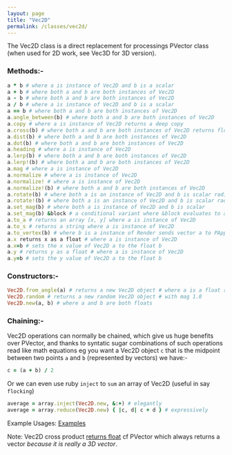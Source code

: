 ```yaml
---
layout: page
title: "Vec2D"
permalink: /classes/vec2d/
---
```


The Vec2D class is a direct replacement for processings PVector class (when used for 2D work, see Vec3D for 3D version).

### Methods:-
```ruby
a * b # where a is instance of Vec2D and b is a scalar
a + b # where both a and b are both instances of Vec2D
a - b # where both a and b are both instances of Vec2D
a / b # where a is instance of Vec2D and b is a scalar
a == b # where both a and b are both instances of Vec2D
a.angle_between(b) # where both a and b are both instances of Vec2D
a.copy # where a is instance of Vec2D returns a deep copy
a.cross(b) # where both a and b are both instances of Vec2D returns float
a.dist(b) # where both a and b are both instances of Vec2D
a.dot(b) # where both a and b are both instances of Vec2D
a.heading # where a is instance of Vec2D
a.lerp(b) # where both a and b are both instances of Vec2D
a.lerp!(b) # where both a and b are both instances of Vec2D
a.mag # where a is instance of Vec2D
a.normalize # where a is instance of Vec2D
a.normalize! # where a is instance of Vec2D
a.normalize!(b) # where both a and b are both instances of Vec2D
a.rotate(b) # where both a is an instance of Vec2D and b is scalar radians
a.rotate!(b) # where both a is an instance of Vec2D and b is scalar radians
a.set_mag(b) # where both a is instance of Vec2D and b is scalar
a.set_mag(b) &block # a conditional variant where &block evaluates to a boolean
a.to_a # returns an array [x, y] where a is instance of Vec2D
a.to_s # returns a string where a is instance of Vec2D
a.to_vertex(b) # where b is a instance of Render sends vector a to PApplet.vertex
a.x returns x as a float # where a is instance of Vec2D
a.x=b # sets the x value of Vec2D a to the float b
a.y # returns y as a float # where a is instance of Vec2D
a.y=b # sets the y value of Vec2D a to the float b
```

### Constructors:-

```ruby
Vec2D.from_angle(a) # returns a new Vec2D object # where a is a float radians
Vec2D.random # returns a new random Vec2D object # with mag 1.0
Vec2D.new(a, b) # where a and b are both floats
```

### Chaining:-

Vec2D operations can normally be chained, which give us huge benefits over PVector, and thanks to syntatic sugar combinations of such operations read like math equations eg you want a Vec2D object `c` that is the midpoint between two points `a` and `b` (represented by vectors) we have:-

```ruby
c = (a + b) / 2
```

Or we can even use ruby `inject` to `sum` an array of Vec2D (useful in say `flocking`)

```ruby
average = array.inject(Vec2D.new, &:+) # elegantly
average = array.reduce(Vec2D.new) { |c, d| c + d } # expressively
```

Example Usages: [Examples][Vec2D]

Note: Vec2D cross product [returns float][float] cf PVector which always returns a vector _because it is really a 3D vector_.

[Vec2D]: https://github.com/ruby-processing/JRubyArt-examples/blob/master/processing_app/library/vecmath/vec2d/
[float]:https://github.com/ruby-processing/JRubyArt-examples/blob/master/processing_app/library/vecmath/vec2d/library/circle/lib/points.rb
